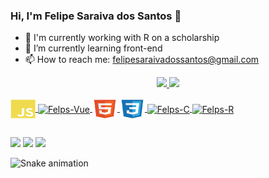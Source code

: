 ### Hi, I'm Felipe Saraiva dos Santos 👋

- 🔭 I'm currently working with R on a scholarship
- 🌱 I’m currently learning front-end
- 📫 How to reach me: felipesaraivadossantos@gmail.com

<div align="center">
  <a href="https://github.com/saraivas">
  <img height="180em" src="https://github-readme-stats.vercel.app/api?username=saraivas&show_icons=true&theme=nightowl&include_all_commits=true&count_private=true"/>
  <img height="180em" src="https://github-readme-stats.vercel.app/api/top-langs/?username=saraivas&layout=compact&langs_count=7&theme=nightowl"/>
</div>
  <div style="display: inline_block"><br>
  <img align="center" alt="Felps-Js" height="30" width="40" src="https://raw.githubusercontent.com/devicons/devicon/master/icons/javascript/javascript-plain.svg">
  <img align="center" alt="Felps-Vue" height="30" width="40" src="https://cdn.jsdelivr.net/gh/devicons/devicon/icons/vuejs/vuejs-original.svg">
  <img align="center" alt="Felps-HTML" height="30" width="40" src="https://raw.githubusercontent.com/devicons/devicon/master/icons/html5/html5-original.svg">
  <img align="center" alt="Felps-CSS" height="30" width="40" src="https://raw.githubusercontent.com/devicons/devicon/master/icons/css3/css3-original.svg">
  <img align="center" alt="Felps-C" height="30" width="40" src="https://cdn.jsdelivr.net/gh/devicons/devicon/icons/c/c-original.svg">
  <img align="center" alt="Felps-R" height="30" width="40" src="https://cdn.jsdelivr.net/gh/devicons/devicon/icons/rstudio/rstudio-plain.svg">
</div>
   
  ##
 
 <div> 
  <a href="https://instagram.com/saraiva.felipe" target="_blank"><img src="https://img.shields.io/badge/-Instagram-%23E4405F?style=for-the-badge&logo=instagram&logoColor=white" target="_blank"></a>  
  <a href = "mailto:felipesaraivadossantos@gmail.com"><img src="https://img.shields.io/badge/-Gmail-%23333?style=for-the-badge&logo=gmail&logoColor=white" target="_blank"></a>
  <a href="https://www.linkedin.com/in/felipe-saraiva-42659720a/" target="_blank"><img src="https://img.shields.io/badge/-LinkedIn-%230077B5?style=for-the-badge&logo=linkedin&logoColor=white" target="_blank"></a> 
 
  ![Snake animation](https://github.com/saraivas/saraivas/blob/output/github-contribution-grid-snake.svg)
 
</div>
